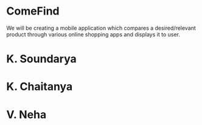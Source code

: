 # ComeFind
We will be creating a mobile application which compares a desired/relevant product through various online shopping apps and displays it to user.

# K. Soundarya
# K. Chaitanya
# V. Neha
